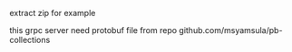 extract zip for example

this grpc server need protobuf file from repo github.com/msyamsula/pb-collections